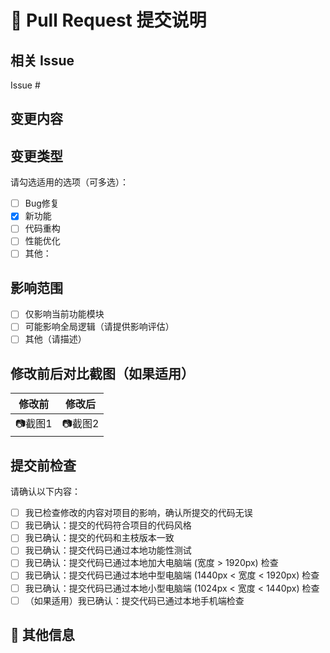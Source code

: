 # 📌 Pull Request 提交说明

## 相关 Issue
<!-- 关联的 Issue 编号，如 "#123" -->
Issue #

## 变更内容
<!-- 请简要描述此 PR 的主要变更内容 -->

## 变更类型
请勾选适用的选项（可多选）：
- [ ] Bug修复
- [x] 新功能
- [ ] 代码重构
- [ ] 性能优化
- [ ] 其他：

## 影响范围
<!-- 说明此 Bug 修复是否会影响其他功能 -->
- [ ] 仅影响当前功能模块
- [ ] 可能影响全局逻辑（请提供影响评估）
- [ ] 其他（请描述）

## 修改前后对比截图（如果适用）
<!-- 如果有 UI 变更，请附上截图或录屏 -->
| 修改前 | 修改后 |
| ------ | ------ |
| 📷截图1 | 📷截图2 |

## 提交前检查
请确认以下内容：
- [ ] 我已检查修改的内容对项目的影响，确认所提交的代码无误
- [ ] 我已确认：提交的代码符合项目的代码风格
- [ ] 我已确认：提交的代码和主枝版本一致
- [ ] 我已确认：提交代码已通过本地功能性测试
- [ ] 我已确认：提交代码已通过本地加大电脑端 (宽度 > 1920px) 检查
- [ ] 我已确认：提交代码已通过本地中型电脑端 (1440px < 宽度 < 1920px) 检查
- [ ] 我已确认：提交代码已通过本地小型电脑端 (1024px < 宽度 < 1440px) 检查
- [ ] （如果适用）我已确认：提交代码已通过本地手机端检查

## 🔗 其他信息
<!-- 提供额外的上下文或补充说明（如相关的PR、设计文档等） -->